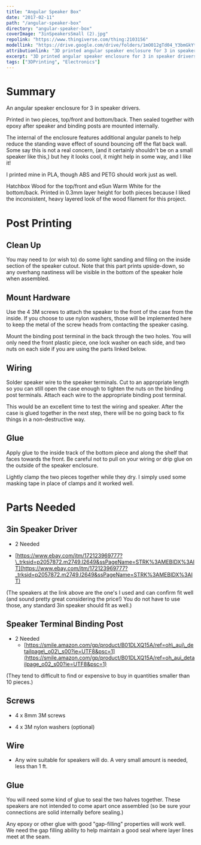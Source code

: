 ```yaml
---
title: "Angular Speaker Box"
date: "2017-02-11"
path: "/angular-speaker-box"
directory: "angular-speaker-box"
coverImage: "3inSpeakersSmall (2).jpg"
repolink: "https://www.thingiverse.com/thing:2103156"
modellink: "https://drive.google.com/drive/folders/1mO012gTd04_Y3bmGkYtwgUhhKJFLJru8"
attributionlink: "3D printed angular speaker enclosure for 3 in speaker drivers."
excerpt: "3D printed angular speaker enclosure for 3 in speaker drivers."
tags: ["3DPrinting", "Electronics"]
---
```


# Summary

An angular speaker enclosure for 3 in speaker drivers.

Printed in two pieces, top/front and bottom/back. Then sealed together with epoxy after speaker and binding posts are mounted internally.

The internal of the enclosure features additional angular panels to help reduce the standing wave effect of sound bouncing off the flat back wall. Some say this is not a real concern, (and it certainly shouldn't be on a small speaker like this,) but hey it looks cool, it might help in some way, and I like it!

I printed mine in PLA, though ABS and PETG should work just as well.

Hatchbox Wood for the top/front and eSun Warm White for the bottom/back. Printed in 0.3mm layer height for both pieces because I liked the inconsistent, heavy layered look of the wood filament for this project.


# Post Printing

## Clean Up

You may need to (or wish to) do some light sanding and filing on the inside section of the speaker cutout. Note that this part prints upside-down, so any overhang nastiness will be visible in the bottom of the speaker hole when assembled.

## Mount Hardware

Use the 4 3M screws to attach the speaker to the front of the case from the inside. If you choose to use nylon washers, those will be implemented here to keep the metal of the screw heads from contacting the speaker casing.

Mount the binding post terminal in the back through the two holes. You will only need the front plastic piece, one lock washer on each side, and two nuts on each side if you are using the parts linked below.

## Wiring

Solder speaker wire to the speaker terminals. Cut to an appropriate length so you can still open the case enough to tighten the nuts on the binding post terminals. Attach each wire to the appropriate binding post terminal.

This would be an excellent time to test the wiring and speaker. After the case is glued together in the next step, there will be no going back to fix things in a non-destructive way.

## Glue

Apply glue to the inside track of the bottom piece and along the shelf that faces towards the front. Be careful not to pull on your wiring or drip glue on the outside of the speaker enclosure.

Lightly clamp the two pieces together while they dry. I simply used some masking tape in place of clamps and it worked well.


# Parts Needed

## 3in Speaker Driver

- 2 Needed

- [https://www.ebay.com/itm/172123969777?\_trksid=p2057872.m2749.l2649&ssPageName=STRK%3AMEBIDX%3AIT](https://www.ebay.com/itm/172123969777?_trksid=p2057872.m2749.l2649&ssPageName=STRK%3AMEBIDX%3AIT)

(The speakers at the link above are the one's I used and can confirm fit well (and sound pretty great considering the price!) You do not have to use those, any standard 3in speaker should fit as well.)

## Speaker Terminal Binding Post

- 2 Needed
  - [https://smile.amazon.com/gp/product/B01DLXQ15A/ref=oh\_aui\_detailpage\_o02\_s00?ie=UTF8&psc=1](https://smile.amazon.com/gp/product/B01DLXQ15A/ref=oh_aui_detailpage_o02_s00?ie=UTF8&psc=1)

(They tend to difficult to find or expensive to buy in quantities smaller than 10 pieces.)

## Screws

- 4 x 8mm 3M screws

- 4 x 3M nylon washers (optional)

## Wire

- Any wire suitable for speakers will do. A very small amount is needed, less than 1 ft.

## Glue

You will need some kind of glue to seal the two halves together. These speakers are not intended to come apart once assembled (so be sure your connections are solid internally before sealing.)

Any epoxy or other glue with good "gap-filling" properties will work well. We need the gap filling ability to help maintain a good seal where layer lines meet at the seam.


